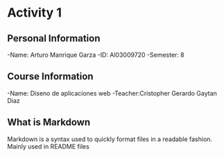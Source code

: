 # Activity 1

## Personal Information

-Name: Arturo Manrique Garza
-ID: Al03009720
-Semester: 8

## Course Information

-Name: Diseno de aplicaciones web
-Teacher:Cristopher Gerardo Gaytan Diaz

## What is Markdown

Markdown is a syntax used to quickly format files in a readable fashion. Mainly used in README files